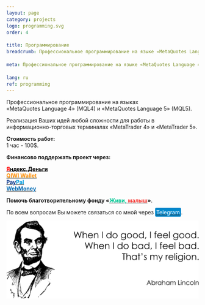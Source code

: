 ```yaml
---
layout: page
category: projects
logo: programming.svg
order: 4

title: Программирование
breadcrumb: Профессиональное программирование на языке «MetaQuotes Language 4» (MQL4) и «MetaQuotes Language 5» (MQL5). MetaTrader 4. MetaTrader 5.

meta: Профессиональное программирование на языке «MetaQuotes Language 4» (MQL4) и «MetaQuotes Language 5» (MQL5). MetaTrader 4. MetaTrader 5.

lang: ru
ref: programming
---
```


Профессиональное программирование на языках «MetaQuotes&nbsp;Language&nbsp;4»&nbsp;(MQL4) и «MetaQuotes&nbsp;Language&nbsp;5»&nbsp;(MQL5).

Реализация Ваших идей любой сложности для работы в информационно-торговых терминалах «MetaTrader&nbsp;4» и «MetaTrader&nbsp;5».

**Стоимость работ:**  
1 час - 100$.

**Финансово поддержать проект через:**

**<a href="https://money.yandex.ru/to/4100110359631399" target="_blank"><span style="color:#FF0000">Я</span><span style="color:#000000">ндекс.Деньги</span></a>**  
**<a href="https://qiwi.com/n/CHUTKOY" target="_blank"><span style="color:#ff8d00">QIWI&nbsp;Wallet</span></a>**  
**<a href="https://www.paypal.com/cgi-bin/webscr?cmd=_s-xclick&hosted_button_id=T3KLFW2TE8SJC&source=url" target="_blank"><span style="color:#003087">Pay</span><span style="color:#009cde">Pal</span></a>**  
**<a href="https://passport.webmoney.ru/asp/certview.asp?wmid=400086000803" target="_blank"><span style="color:#036cb5">WebMoney</span></a>**

**Помочь благотворительному фонду «<a href="https://fondzhivimalysh.ru/" target="_blank"><span style="color:#02c794">Живи,</span><span style="color:#f7423e">&nbsp;малыш</span></a>»**.

По всем вопросам Вы можете связаться со мной через <a href="https://t.me/chutkoy" target="_blank"><span style="background-color:#0088cc; color:white; padding:3px; border-radius: 3px">Telegram</span></a>.

<a data-fancybox="gallery" href="/img/programming/Lincoln.png"><img src="/img/programming/Lincoln.png" alt=""></a>
